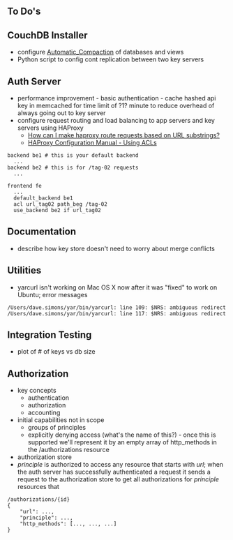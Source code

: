 To Do's
-------

CouchDB Installer
-----------------
* configure
[Automatic_Compaction](https://wiki.apache.org/couchdb/Compaction#Automatic_Compaction)
of databases and views
* Python script to config cont replication between two key servers

Auth Server
-----------
* performance improvement - basic authentication - cache hashed api
key in memcached for time limit of ?1? minute to reduce overhead
of always going out to key server
* configure request routing and load balancing to app servers
and key servers using HAProxy
  * [How can I make haproxy route requests based on URL substrings?](http://serverfault.com/questions/306968/how-can-i-make-haproxy-route-requests-based-on-url-substrings)
  * [HAProxy Configuration Manual - Using ACLs](http://haproxy.1wt.eu/download/1.3/doc/configuration.txt)
~~~~~
backend be1 # this is your default backend
  ...
backend be2 # this is for /tag-02 requests
  ...

frontend fe
  ...
  default_backend be1
  acl url_tag02 path_beg /tag-02
  use_backend be2 if url_tag02
~~~~~

Documentation
-------------
* describe how key store doesn't need to worry about merge conflicts

Utilities
---------
* yarcurl isn't working on Mac OS X now after it was "fixed"
to work on Ubuntu; error messages
~~~~~
/Users/dave.simons/yar/bin/yarcurl: line 109: $NRS: ambiguous redirect
/Users/dave.simons/yar/bin/yarcurl: line 117: $NRS: ambiguous redirect
~~~~~

Integration Testing
-------------------
* plot of # of keys vs db size

Authorization
-------------
* key concepts
  * authentication
  * authorization
  * accounting
* initial capabilities not in scope
  * groups of principles
  * explicitly denying access (what's the name of this?) - once this is
supported we'll represent it by an empty array of http_methods
in the /authorizations resource 
* authorization store
* *principle* is authorized to access any resource that starts with *url*; when
the auth server has successfully authenticated a request it sends a request to
the authorization store to get all authorizations for *principle*  resources that 
~~~~~
/authorizations/{id}
{
	"url": ...,
	"principle": ...,
	"http_methods": [..., ..., ...]
}
~~~~~

